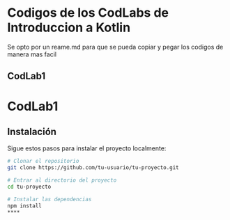 # Codigos de los CodLabs de Introduccion a Kotlin

Se opto por un reame.md para que se pueda copiar y pegar los codigos de manera mas facil

## CodLab1

# CodLab1

## Instalación

Sigue estos pasos para instalar el proyecto localmente:

```bash
# Clonar el repositorio
git clone https://github.com/tu-usuario/tu-proyecto.git

# Entrar al directorio del proyecto
cd tu-proyecto

# Instalar las dependencias
npm install
****
